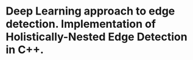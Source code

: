 # Deep Learning approach to edge detection. Implementation of Holistically-Nested Edge Detection in C++.
